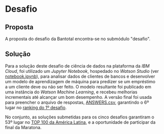 # Desafio

## Proposta

A proposta do desafio da Bantotal encontra-se no submódulo "desafio".

## Solução

Para a solução deste desafio de ciência de dados na plataforma da *IBM Cloud*,
foi utilizado um *Jupyter Notebook*, hospedado no *Watson Studio*
(ver [notebook.ipynb](solução/notebook.ipynb)), para analisar dados de clientes
de bancos e desenvolver um modelo de aprendizagem de máquina para predizer se
um empréstimo a um cliente deve ou não ser feito. O modelo resultante foi
publicado em uma instância do *Watson Machine Learning*, e recebeu melhorias
incrementais até alcançar um bom desempenho. A versão final foi usada para
preencher o arquivo de respostas, [ANSWERS.csv](solução/ANSWERS.csv),
garantindo o 6º lugar no
[ranking do 1º desafio](https://maratona.dev/ranking/1).

No conjunto, as soluções submetidas para os cinco desafios garantiram o 53º
lugar no [TOP 100 da América Latina](https://maratona.dev/ranking),
e a oportunidade de participar da final da Maratona.
